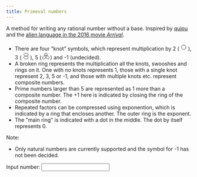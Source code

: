 ```yaml
---
title: Primeval numbers
---
```


A method for writing any rational number without a base. Inspired by [quipu](https://en.wikipedia.org/wiki/Quipu) and the [alien language in the 2016 movie _Arrival_](https://blog.wolfram.com/2017/01/31/analyzing-and-translating-an-alien-language-arrival-logograms-and-the-wolfram-language/).

- There are four “knot” symbols, which represent multiplication by
  2&nbsp;(<svg xmlns="http://www.w3.org/2000/svg" height="24" width="24" viewBox="0 0 6 6" style="vertical-align: bottom"><path d="M 3 1.5 c 2 0 2 3 0 3 s -2 -3 0 -3" fill="none" stroke="currentcolor" stroke-width="0.25" /></svg>), 3&nbsp;(<svg xmlns="http://www.w3.org/2000/svg" height="24" width="24" viewBox="0 0 6 6" style="vertical-align: bottom"><path d="M 3 1 c 2 0 2 2 0 2 s -2 2 0 2 s 2 -2 0 -2 s -2 -2 0 -2" fill="none" stroke="currentcolor" stroke-width="0.25" /></svg>), 5&nbsp;(<svg xmlns="http://www.w3.org/2000/svg" height="24" width="24" viewBox="0 0 6 6" style="vertical-align: bottom"><path d="M 3 1 c 2 0 0 4 -1.5 4 s -0.5 -2.5 1.5 -2.5 s 3 2.5 1.5 2.5 s -3.5 -4 -1.5 -4" fill="none" stroke="currentcolor" stroke-width="0.25" /></svg>) and -1 (undecided).
- A broken ring represents the multiplication all the knots, swooshes and rings on it. One with no knots represents 1, those with a single knot represent 2, 3, 5 or -1, and those with multiple knots etc. represent composite numbers.
- Prime numbers larger than 5 are represented as 1 more than a composite number. The +1 here is indicated by closing the ring of the composite number.
- Repeated factors can be compressed using exponention, which is indicated by a ring that encloses another. The outer ring is the exponent.
- The "main ring" is indicated with a dot in the middle. The dot by itself represents 0.

Note:
- Only natural numbers are currently supported and the symbol for -1 has not been decided.

<label>Input number: <input id="number" /></label>
<pre id="factors"></pre>

<svg viewbox="0 0 100 100" xmlns="http://www.w3.org/2000/svg">
  <defs>
      <marker
      id="dot"
      viewBox="0 0 10 10"
      refX="5"
      refY="5"
      markerWidth="5"
      markerHeight="5">
      <circle cx="5" cy="5" r="5" />
    </marker>
  </defs>
  <path id="thread" stroke="currentcolor" stroke-width="0.25" fill="none" marker-end="url(#dot)"
 />
</svg>

<script>
    const known_primes = [5];

    function is_prime(number) {
        for (const prime of known_primes) {
            if (number === prime) return true;
            if (number % prime === 0) return false;
        }
        known_primes.push(number);
        return true;
    }

    function prime_factors(number) {
        if (number === 0 || number === 1) return number;

        const max = Math.sqrt(number);
        const factors = [];
        
        function add(factor) {
            let exponent = 0;
            do {
                number /= factor;
                exponent++;
            } while (number % factor === 0);
            
            if (factor > 5) factor = prime_factors(factor - 1);

            factors.push([factor, prime_factors(exponent)]);
        }

        function check_add(factor) {
            if (is_prime(factor) && number % factor === 0) add(factor)
        }

        if (number % 2 === 0) add(2);
        if (number % 3 === 0) add(3);
        if (number % 5 === 0) add(5);

        for (let i = 6; i < max; i += 6) {
            check_add(i + 1);
            check_add(i + 5);
        }

        if (number > 1) add(number);

        return factors;
    }

    function format(factors, root) {
        if (typeof factors === 'number') return factors;
        const inner = factors.map(([prime, exp]) => {
            const sup = exp === 1 ? '': `<sup>${format(exp, true)}</sup>`;
            return `${format(prime)}${sup}`;
        }).join('•');
        return root ? inner : `(${inner} + 1)`;
    }

    const knots = {
        2: ['c', 2, 0, 2, 3, 0, 3, 's', -2, -3, 0, -3],
        3: ['c', 2, 0, 2, 2, 0, 2, 's', -2, 2, 0, 2, 's', 2, -2, 0, -2, 's', -2, -2, 0, -2],
        5: ['c', 2, 0, 0, 4, -1.5, 4,
            's', -0.5, -2.5, 1.5, -2.5,
            's', 3, 2.5, 1.5, 2.5,
            's', -3.5, -4, -1.5, -4],
    };

    function turn(path, angle) {
        const c = Math.cos(angle);
        const s = Math.sin(angle);
        const turn_pt = (x, y) => [x * c - y * s, x * s + y * c];
        
        const turned = [];
        for (let i = 0; i < path.length; ) {
            if (path[i] === 'a') {
                console.log('turning', path.slice(i));
                turned.push(...path.slice(i, i + 6));
                i += 6;
            } else if (typeof path[i] !== 'number') {
                turned.push(path[i]);
                i += 1;
                continue;
            }
            turned.push(...turn_pt(path[i], path[i+1]));
            i += 2;
        }
        return turned;
    }

    function number_path(factors, inner = 0, level = 0, close = false) {
        if (typeof factors === 'number') return knots[factors];
        const offset = level !== 0 ? 1 : close ? 0.5 : 0.25;
        const angle = 2 * Math.PI / (factors.length + (level > 0 ? 1 : 0)) * (level % 2 ? -1 : 1);
        const radius = Math.max(inner, 3 * Math.sqrt(factors.length));

        const xy = (i) => [radius * Math.sin(angle * i), -radius * Math.cos(angle * i)];
        const dxy = (i, j) => [
            radius * (Math.sin(angle * i) - Math.sin(angle * j)),
            -radius * (Math.cos(angle * i) - Math.cos(angle * j))
        ];
        const arc = ['a', radius, radius, 0, 0, 1 - level % 2];

        const factor_path = (prime, exp, bump) =>
            turn(number_path(prime, inner, level + bump, true), Math.PI).concat(
                exp === 1 ? [] :
                turn(
                    number_path(
                        typeof exp === 'number' ? [[exp, 1]] : exp,
                        3, level + bump, false
                    ),
                    Math.PI
                )
            );

        if (factors.length === 1 && Array.isArray(factors[0][0])) {
            const [prime, exp] = factors[0];
            return factor_path(prime, exp, 0);
        }

        const result = factors.flatMap(([prime, exp], i) => {
            const path = [];

            console.log('initial', offset, 0, dxy(offset, 0));
            if (i === 0 && offset) path.push(...arc, ...dxy(offset, 0));

            let main = factor_path(prime, exp, 1);
            if (i + offset) main = turn(main, angle * (i + offset));
            path.push(...main);

            if (i < factors.length - 1) {
                console.log('final 1', i + offset + 1, i + offset, dxy(i + offset + 1, i + offset));
                path.push(...arc, ...dxy(i + offset + 1, i + offset));
            } else if (close) {
                console.log('final 2', 0, i + offset, dxy(0, i + offset));
                path.push(...arc, ...dxy(0, i + offset));
            } else {
                console.log('final 3', factors.length - 1 + 2 * offset, i + offset, dxy(factors.length - 1 + 2 * offset, i + offset));
                path.push(...arc, ...dxy(factors.length - 1 + 2 * offset, i + offset));
                path.push('m', ...dxy(0, factors.length - 1 + 2 * offset));
            }

            return path;
        });


        console.log('Result', result);
        return result;
    }

    const input_el = document.querySelector('input#number');
    const output_el = document.querySelector('#factors');
    const thread_el = document.querySelector('#thread');
    
    input_el.addEventListener('input', (event) => {
        const number = parseInt(event.target.value);
        const factors = prime_factors(number);
        output_el.innerHTML = format(factors, true);
        // + '\n' + JSON.stringify(factors, null, 2);
        thread_el.setAttribute('d', 'M 50 50 ' + number_path(factors).join(' '));
    });


</script>